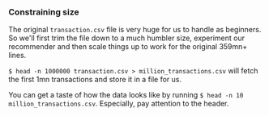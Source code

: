 ### Constraining size

The original `transaction.csv` file is very huge for us to handle as beginners. So we'll first trim the file down to a much humbler size, experiment our recommender and then scale things up to work for the original 359mn+ lines.

`$ head -n 1000000 transaction.csv > million_transactions.csv` will fetch the first 1mn transactions and store it in a file for us.

You can get a taste of how the data looks like by running `$ head -n 10 million_transactions.csv`. Especially, pay attention to the header.


